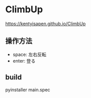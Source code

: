 # ClimbUp

https://kentyisapen.github.io/ClimbUp

## 操作方法

- space: 左右反転
- enter: 登る

## build

pyinstaller main.spec
